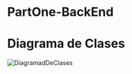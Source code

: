 # PartOne-BackEnd

# Diagrama de Clases

![DiagramadDeClases](https://user-images.githubusercontent.com/42001590/206020783-21c9e6d1-2926-469d-a328-184beb44ac2e.png)
